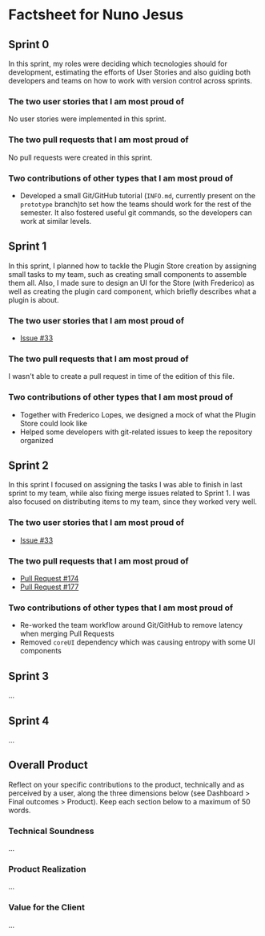 # Factsheet for Nuno Jesus

## Sprint 0

In this sprint, my roles were deciding which tecnologies should for development, estimating the efforts of User Stories and also guiding both developers and teams on how to work with version control across sprints. 

### The two user stories that I am most proud of

No user stories were implemented in this sprint.

### The two pull requests that I am most proud of

No pull requests were created in this sprint.

### Two contributions of other types that I am most proud of

- Developed a small Git/GitHub tutorial (`INFO.md`, currently present on the `prototype` branch)to set how the teams should work for the rest of the semester. It also fostered useful git commands, so the developers can work at similar levels.

## Sprint 1

In this sprint, I planned how to tackle the Plugin Store creation by assigning small tasks to my team, such as creating small components to assemble them all. Also, I made sure to design an UI for the Store (with Frederico) as well as creating the plugin card component, which briefly describes what a plugin is about.

### The two user stories that I am most proud of

- [Issue #33](https://github.com/FEUP-MEIC-DS-2023-1MEIC08/VAXPRED/issues/33)

### The two pull requests that I am most proud of

I wasn't able to create a pull request in time of the edition of this file.

### Two contributions of other types that I am most proud of

- Together with Frederico Lopes, we designed a mock of what the Plugin Store could look like
- Helped some developers with git-related issues to keep the repository organized

## Sprint 2

In this sprint I focused on assigning the tasks I was able to finish in last sprint to my team, while also fixing merge issues related to Sprint 1. I was also focused on distributing items to my team, since they worked very well.

### The two user stories that I am most proud of
- [Issue #33](https://github.com/FEUP-MEIC-DS-2023-1MEIC08/VAXPRED/issues/33)

### The two pull requests that I am most proud of

- [Pull Request #174](https://github.com/FEUP-MEIC-DS-2023-1MEIC08/VAXPRED/pull/174)
- [Pull Request #177](https://github.com/FEUP-MEIC-DS-2023-1MEIC08/VAXPRED/pull/177)

### Two contributions of other types that I am most proud of

- Re-worked the team workflow around Git/GitHub to remove latency when merging Pull Requests
- Removed `coreUI` dependency which was causing entropy with some UI components

## Sprint 3

...


## Sprint 4

...


## Overall Product

Reflect on your specific contributions to the product, technically and as perceived by a user, along the three dimensions below (see Dashboard > Final outcomes > Product). Keep each section below to a maximum of 50 words.


### Technical Soundness

...


### Product Realization

...


### Value for the Client

...
